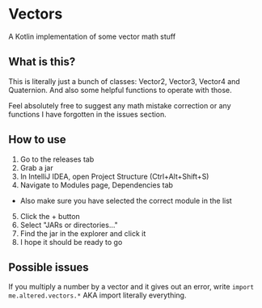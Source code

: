 # Vectors
A Kotlin implementation of some vector math stuff

## What is this?
This is literally just a bunch of classes: Vector2, Vector3, Vector4 and Quaternion.
And also some helpful functions to operate with those.

Feel absolutely free to suggest any math mistake correction or any functions I have forgotten in the issues section.

## How to use
1. Go to the releases tab
2. Grab a jar
3. In IntelliJ IDEA, open Project Structure (Ctrl+Alt+Shift+S)
4. Navigate to Modules page, Dependencies tab
- Also make sure you have selected the correct module in the list 
5. Click the + button
6. Select "JARs or directories..."
7. Find the jar in the explorer and click it
8. I hope it should be ready to go

## Possible issues
If you multiply a number by a vector and it gives out an error, write `import me.altered.vectors.*` AKA import literally everything.